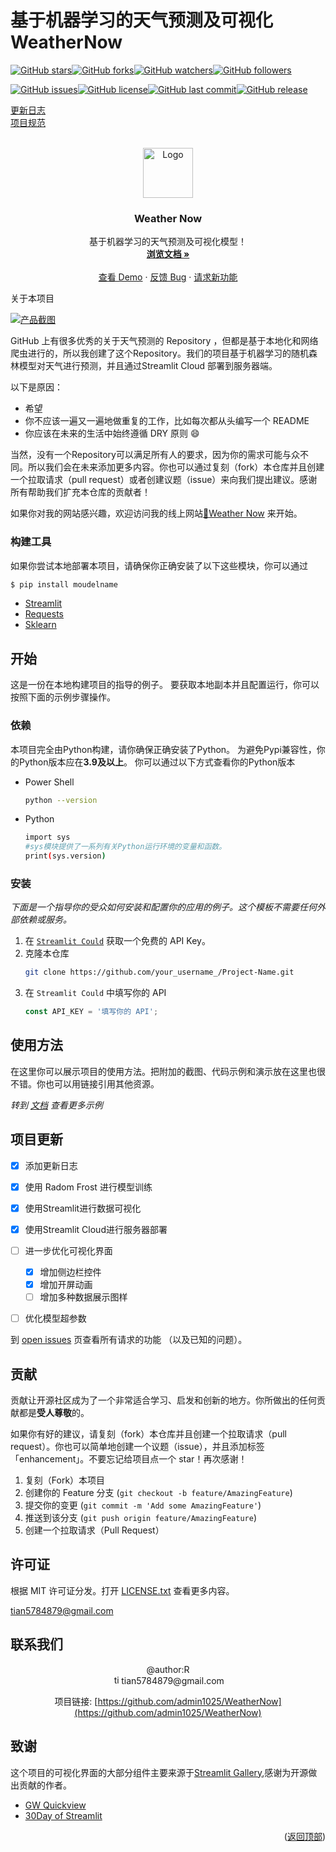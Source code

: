 # 基于机器学习的天气预测及可视化 WeatherNow
 
[![GitHub stars](https://img.shields.io/github/stars/admin1025/WeatherNow.svg?style=social&label=Stars)](https://github.com/admin1025/WeatherNow/stargazers)[![GitHub forks](https://img.shields.io/github/forks/admin1025/WeatherNow.svg?style=social&label=Fork)](https://github.com/admin1025/WeatherNow/network/members)[![GitHub watchers](https://img.shields.io/github/watchers/admin1025/WeatherNow.svg?style=social&label=Watch)](https://github.com/admin1025/WeatherNow/watchers)[![GitHub followers](https://img.shields.io/github/followers/admin1025.svg?style=social&label=Follow)](https://github.com/admin1025?tab=followers)

[![GitHub issues](https://img.shields.io/github/issues/admin1025/WeatherNow.svg)](https://github.com/admin1025/WeatherNow/issues)[![GitHub license](https://img.shields.io/github/license/admin1025/WeatherNow.svg)](https://github.com/admin1025/WeatherNow/blob/master/LICENSE)[![GitHub last commit](https://img.shields.io/github/last-commit/admin1025/WeatherNow.svg)](https://github.com/admin1025/WeatherNow/commits)[![GitHub release](https://img.shields.io/github/release/admin1025/WeatherNow.svg)](https://github.com/admin1025/WeatherNow/releases)



[更新日志](/docs/log.md)  
[项目规范](/docs/project-guidelines.md)




<!-- 项目 LOGO -->
<br />
<div align="center">
  <a href="https://github.com/othneildrew/Best-README-Template">
    <img src="images/logo.png" alt="Logo" width="80" height="80">
  </a>

  <h3 align="center">Weather Now</h3>

  <p align="center">
    基于机器学习的天气预测及可视化模型！
    <br />
    <a href="https://github.com/othneildrew/Best-README-Template"><strong>浏览文档 »</strong></a>
    <br />
    <br />
    <a href="https://github.com/admin1025/WeatherNow">查看 Demo</a>
    ·
    <a href="https://github.com/admin1025/WeatherNow/issues">反馈 Bug</a>
    ·
    <a href="https://github.com/admin1025/WeatherNow/issues">请求新功能</a>
  </p>
</div>






<div id="top"></div>
<!--
*** 感谢查看我们的最佳 README 模板，如果你有好的建议，请复刻（fork）本仓库并且创建一个
*** 拉取请求（pull request），或者直接创建一个带「enhancement」标签的议题（issue）。
*** 不要忘记给该项目点一个 star！
*** 再次感谢！现在快去创建一些了不起的东西吧！:D
-->



<!-- 项目 SHIELDS -->
<!--
*** 我们使用了 markdown 「参考风格」的链接以便于阅读。
*** 参考链接是用方括号 [ ] 包围起来的，而非 圆括号 ( )。
*** 请到文档末尾查看 contributors-url、forks-url 等变量的声明。这是一种可选的简洁语法，你可能会想要使用。
*** https://www.markdownguide.org/basic-syntax/#reference-style-links
-->

 关于本项目

[![产品截图][product-screenshot]](https://example.com)

GitHub 上有很多优秀的关于天气预测的 Repository ，但都是基于本地化和网络爬虫进行的，所以我创建了这个Repository。我们的项目基于机器学习的随机森林模型对天气进行预测，并且通过Streamlit Cloud 部署到服务器端。

以下是原因：
* 希望
* 你不应该一遍又一遍地做重复的工作，比如每次都从头编写一个 README
* 你应该在未来的生活中始终遵循 DRY 原则 :smile:

当然，没有一个Repository可以满足所有人的要求，因为你的需求可能与众不同。所以我们会在未来添加更多内容。你也可以通过复刻（fork）本仓库并且创建一个拉取请求（pull request）或者创建议题（issue）来向我们提出建议。感谢所有帮助我们扩充本仓库的贡献者！


如果你对我的网站感兴趣，欢迎访问我的线上网站[:rainbow:Weather Now](https://weathernowpublic.streamlit.app/) 来开始。





### 构建工具

如果你尝试本地部署本项目，请确保你正确安装了以下这些模块，你可以通过
```python
$ pip install moudelname
```

* [Streamlit](https://nextjs.org/)
* [Requests](https://reactjs.org/)
* [Sklearn](https://vuejs.org/)





<!-- 开始 -->
## 开始

这是一份在本地构建项目的指导的例子。
要获取本地副本并且配置运行，你可以按照下面的示例步骤操作。

### 依赖

本项目完全由Python构建，请你确保正确安装了Python。
为避免Pypi兼容性，你的Python版本应在**3.9及以上**。
你可以通过以下方式查看你的Python版本
* Power Shell
  ```sh
  python --version​
  ```
* Python
  ```sh
  import sys
  #sys模块提供了一系列有关Python运行环境的变量和函数。
  print(sys.version)
  ```

### 安装

_下面是一个指导你的受众如何安装和配置你的应用的例子。这个模板不需要任何外部依赖或服务。_

1. 在 [`Streamlit Could`](https://share.streamlit.io/) 获取一个免费的 API Key。
2. 克隆本仓库
   ```sh
   git clone https://github.com/your_username_/Project-Name.git
   ```
3. 在 `Streamlit Could` 中填写你的 API
   ```js
   const API_KEY = '填写你的 API';
   ```




<!-- 使用方法 示例 -->
## 使用方法

在这里你可以展示项目的使用方法。把附加的截图、代码示例和演示放在这里也很不错。你也可以用链接引用其他资源。

_转到 [文档](https://example.com) 查看更多示例_





<!-- 路线图 -->
## 项目更新

- [x] 添加更新日志
- [x] 使用 Radom Frost 进行模型训练
- [x] 使用Streamlit进行数据可视化
- [X] 使用Streamlit Cloud进行服务器部署
- [ ] 进一步优化可视化界面
    - [x] 增加侧边栏控件
    - [x] 增加开屏动画
    - [ ] 增加多种数据展示图样
- [ ] 优化模型超参数


到 [open issues](https://github.com/admin1025/WeatherNow/issues) 页查看所有请求的功能 （以及已知的问题）。



<!-- 贡献 -->
## 贡献

贡献让开源社区成为了一个非常适合学习、启发和创新的地方。你所做出的任何贡献都是**受人尊敬**的。

如果你有好的建议，请复刻（fork）本仓库并且创建一个拉取请求（pull request）。你也可以简单地创建一个议题（issue），并且添加标签「enhancement」。不要忘记给项目点一个 star！再次感谢！

1. 复刻（Fork）本项目
2. 创建你的 Feature 分支 (`git checkout -b feature/AmazingFeature`)
3. 提交你的变更 (`git commit -m 'Add some AmazingFeature'`)
4. 推送到该分支 (`git push origin feature/AmazingFeature`)
5. 创建一个拉取请求（Pull Request）


<!-- 许可证 -->
## 许可证

根据 MIT 许可证分发。打开 [LICENSE.txt](LICENSE.txt) 查看更多内容。




tian5784879@gmail.com
<!-- 联系我们 -->
## 联系我们
<div align=center>@author:R  
<div align=center><img src="https://workspace.google.com/lp/static/images/logo-gmail.png?fingerprint=c2eaf4aae389c3f885e97081bb197b97" alt="tian5784879@gmail.com"  width="15" height="15">tian5784879@gmail.com</div>

项目链接: [https://github.com/admin1025/WeatherNow](https://github.com/admin1025/WeatherNow)
</div>



<!-- 致谢 -->
## 致谢

这个项目的可视化界面的大部分组件主要来源于[Streamlit Gallery](https://streamlit.io/gallery),感谢为开源做出贡献的作者。

* [GW Quickview](https://gw-quickview.streamlit.app/)
* [30Day of Streamlit](https://30days.streamlit.app/)


<p align="right">(<a href="#top">返回顶部</a>)</p>



<!-- MARKDOWN 链接 & 图片 -->
<!-- https://www.markdownguide.org/basic-syntax/#reference-style-links -->
[contributors-shield]: https://img.shields.io/github/contributors/BreakingAwful/Best-README-Template-zh.svg?style=for-the-badge
[contributors-url]: https://github.com/BreakingAwful/Best-README-Template-zh/graphs/contributors
[forks-shield]: https://img.shields.io/github/forks/BreakingAwful/Best-README-Template-zh.svg?style=for-the-badge
[forks-url]: https://github.com/BreakingAwful/Best-README-Template-zh/network/members
[stars-shield]: https://img.shields.io/github/stars/BreakingAwful/Best-README-Template-zh.svg?style=for-the-badge
[stars-url]: https://github.com/BreakingAwful/Best-README-Template-zh/stargazers
[issues-shield]: https://img.shields.io/github/issues/BreakingAwful/Best-README-Template-zh.svg?style=for-the-badge
[issues-url]: https://github.com/BreakingAwful/Best-README-Template-zh/issues
[license-shield]: https://img.shields.io/github/license/BreakingAwful/Best-README-Template-zh.svg?style=for-the-badge
[license-url]: https://github.com/BreakingAwful/Best-README-Template-zh/blob/master/LICENSE.txt
[linkedin-shield]: https://img.shields.io/badge/-LinkedIn-black.svg?style=for-the-badge&logo=linkedin&colorB=555
[linkedin-url]: https://linkedin.com/in/othneildrew
[product-screenshot]: images/screenshot.png